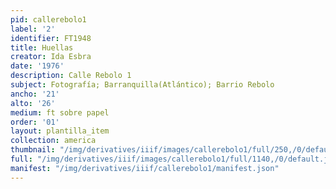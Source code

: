 ```yaml
---
pid: callerebolo1
label: '2'
identifier: FT1948
title: Huellas
creator: Ida Esbra
date: '1976'
description: Calle Rebolo 1
subject: Fotografía; Barranquilla(Atlántico); Barrio Rebolo
ancho: '21'
alto: '26'
medium: ft sobre papel
order: '01'
layout: plantilla_item
collection: america
thumbnail: "/img/derivatives/iiif/images/callerebolo1/full/250,/0/default.jpg"
full: "/img/derivatives/iiif/images/callerebolo1/full/1140,/0/default.jpg"
manifest: "/img/derivatives/iiif/callerebolo1/manifest.json"
---
```

